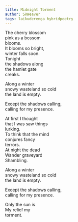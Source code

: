 ```yaml
---
title: Midnight Torment
author: SRWeaver
tags: laikuderenga hybridpoetry
---
```

The cherry blossom<br />
pink as a bossom<br />
blooms.<br />
It blooms so bright,<br />
winter falls soon.<br />
Tonight<br />
the shadows along<br />
the hamlet gate<br />
creaks.<br />

Along a winter<br />
snowy wasteland so cold<br />
the land is empty.<br />

Except the shadows calling,<br />
calling for my presence.<br />

At first I thought<br />
that I was saw things<br />
lurking.<br />
To think that the mind<br />
conjures fancy<br />
terrors.<br />
At night the dead<br />
Wander graveyard<br />
Shambling.<br />

Along a winter<br />
snowy wasteland so cold<br />
the land is empty.<br />

Except the shadows calling,<br />
calling for my presence.<br />

Only the sun is<br />
My relief my<br />
torment.
